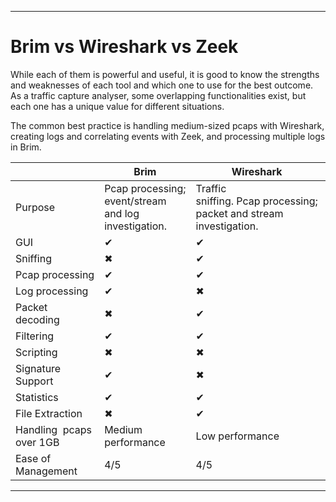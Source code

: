 
---
# **Brim vs Wireshark vs Zeek**

While each of them is powerful and useful, it is good to know the strengths and weaknesses of each tool and which one to use for the best outcome. As a traffic capture analyser, some overlapping functionalities exist, but each one has a unique value for different situations.

The common best practice is handling medium-sized pcaps with Wireshark, creating logs and correlating events with Zeek, and processing multiple logs in Brim.  


|                          | Brim                                                 | Wireshark                                                           | Zeek                                                 |
| ------------------------ | ---------------------------------------------------- | ------------------------------------------------------------------- | ---------------------------------------------------- |
| Purpose                  | Pcap processing; event/stream and log investigation. | Traffic sniffing. Pcap processing; packet and stream investigation. | Pcap processing; event/stream and log investigation. |
| GUI                      | ✔                                                    | ✔                                                                   | ✖                                                    |
| Sniffing                 | ✖                                                    | ✔                                                                   | ✔                                                    |
| Pcap processing          | ✔                                                    | ✔                                                                   | ✔                                                    |
| Log processing           | ✔                                                    | ✖                                                                   | ✔                                                    |
| Packet decoding          | ✖                                                    | ✔                                                                   | ✔                                                    |
| Filtering                | ✔                                                    | ✔                                                                   | ✔                                                    |
| Scripting                | ✖                                                    | ✖                                                                   | ✔                                                    |
| Signature Support        | ✔                                                    | ✖                                                                   | ✔                                                    |
| Statistics               | ✔                                                    | ✔                                                                   | ✔                                                    |
| File Extraction          | ✖                                                    | ✔                                                                   | ✔                                                    |
| Handling  pcaps over 1GB | Medium performance                                   | Low performance                                                     | Good performance                                     |
| Ease of Management       | 4/5                                                  | 4/5                                                                 | 3/5                                                  |

---